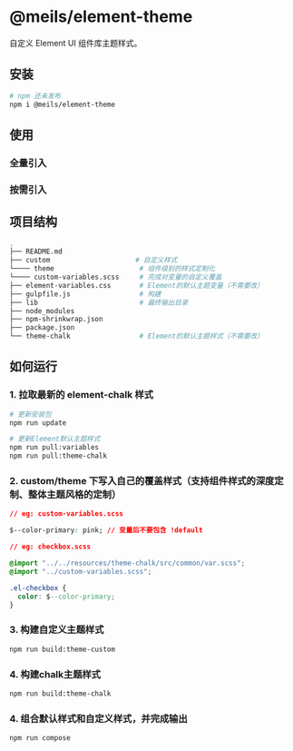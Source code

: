 # @meils/element-theme

自定义 Element UI 组件库主题样式。

## 安装

```sh
# npm 还未发布
npm i @meils/element-theme
```

## 使用

### 全量引入


### 按需引入


## 项目结构

```sh
.
├── README.md
├── custom                     # 自定义样式
└──── theme                     # 组件级别的样式定制化
└──── custom-variables.scss     # 完成对变量的自定义覆盖
├── element-variables.css       # Element的默认主题变量（不需要改）
├── gulpfile.js                 # 构建
├── lib                         # 最终输出目录
├── node_modules
├── npm-shrinkwrap.json
├── package.json
└── theme-chalk                 # Element的默认主题样式（不需要改）
```

## 如何运行

### 1. 拉取最新的 element-chalk 样式

```sh
# 更新安装包
npm run update

# 更新Element默认主题样式
npm run pull:variables
npm run pull:theme-chalk
```

### 2. custom/theme 下写入自己的覆盖样式（支持组件样式的深度定制、整体主题风格的定制）

```css
// eg: custom-variables.scss

$--color-primary: pink; // 变量后不要包含 !default
```

```css
// eg: checkbox.scss

@import "../../resources/theme-chalk/src/common/var.scss";
@import "../custom-variables.scss";

.el-checkbox {
  color: $--color-primary;
}

```

### 3. 构建自定义主题样式

```sh
npm run build:theme-custom
```

### 4. 构建chalk主题样式

```sh
npm run build:theme-chalk
```

### 4. 组合默认样式和自定义样式，并完成输出

```sh
npm run compose
```